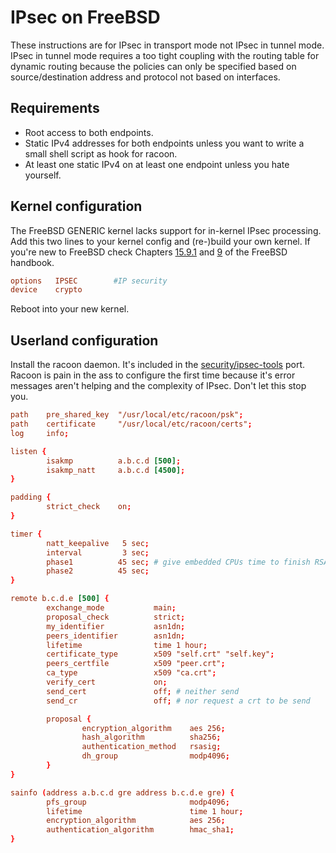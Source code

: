 # IPsec on FreeBSD

These instructions are for IPsec in transport mode not IPsec in tunnel mode. IPsec in tunnel mode requires a too tight coupling with the routing table for dynamic routing because the policies can only be specified based on source/destination address and protocol not based on interfaces.

## Requirements
* Root access to both endpoints.
* Static IPv4 addresses for both endpoints unless you want to write a small shell script as hook for racoon.
* At least one static IPv4 on at least one endpoint unless you hate yourself.

## Kernel configuration
The FreeBSD GENERIC kernel lacks support for in-kernel IPsec processing. Add this two lines to your kernel config and (re-)build your own kernel.
If you're new to FreeBSD check Chapters [15.9.1](http://www.freebsd.org/doc/handbook/ipsec.html) and [9](http://www.freebsd.org/doc/handbook/kernelconfig.html) of the FreeBSD handbook.
```conf
options   IPSEC        #IP security
device    crypto
```
Reboot into your new kernel.

## Userland configuration

Install the racoon daemon. It's included in the [security/ipsec-tools](http://www.freshports.org/security/ipsec-tools/) port.
Racoon is pain in the ass to configure the first time because it's error messages aren't helping and the complexity of IPsec. Don't let this stop you.
```conf
path    pre_shared_key  "/usr/local/etc/racoon/psk";
path    certificate     "/usr/local/etc/racoon/certs";
log     info;

listen {
        isakmp          a.b.c.d [500];
        isakmp_natt     a.b.c.d [4500];
}

padding {
        strict_check    on;
}

timer {
        natt_keepalive   5 sec;
        interval         3 sec;
        phase1          45 sec; # give embedded CPUs time to finish RSA operations
        phase2          45 sec;
}

remote b.c.d.e [500] {
        exchange_mode           main;
        proposal_check          strict;
        my_identifier           asn1dn;
        peers_identifier        asn1dn;
        lifetime                time 1 hour;
        certificate_type        x509 "self.crt" "self.key";
        peers_certfile          x509 "peer.crt";
        ca_type                 x509 "ca.crt";
        verify_cert             on;
        send_cert               off; # neither send
        send_cr                 off; # nor request a crt to be send

        proposal {
                encryption_algorithm    aes 256;
                hash_algorithm          sha256;
                authentication_method   rsasig;
                dh_group                modp4096;
        }
}

sainfo (address a.b.c.d gre address b.c.d.e gre) {
        pfs_group                       modp4096;
        lifetime                        time 1 hour;
        encryption_algorithm            aes 256;
        authentication_algorithm        hmac_sha1;
}

```
